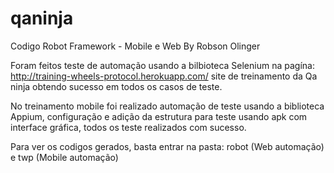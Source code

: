 # qaninja
Codigo Robot Framework - Mobile e Web
By Robson Olinger

Foram feitos teste de automação usando a bilbioteca Selenium na pagína: http://training-wheels-protocol.herokuapp.com/
site de treinamento da Qa ninja obtendo sucesso em todos os casos de teste.

No treinamento mobile foi realizado automação de teste usando a biblioteca Appium, configuração e adição da estrutura para teste
usando apk com interface gráfica, todos os teste realizados com sucesso.


Para ver os codigos gerados, basta entrar na pasta: robot (Web automação) e twp (Mobile automação)
